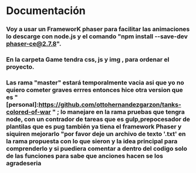 # Documentación

### Voy a usar un FrameworK phaser para facilitar las animaciones lo descarge con node.js y el comando "npm install --save-dev  phaser-ce@2.7.8".

### En la carpeta Game  tendra css, js  y img , para ordenar el proyecto.

### Las rama "master" estará temporalmente vacia asi que yo no quiero cometer graves errres entonces hice otra version que es " [personal]:https://github.com/ottohernandezgarzon/tanks-colored-of-war   " ; lo manejare en la rama pruebas que tengra node, con un contrador de tareas que es gulp,prepocesador de plantilas que es  pug también ya tiena el framework Phaser y siquiren mejorarlo "por favor deje un archivo de texto '.txt' en la rama propuesta  con lo que  sieron y la idea principal para comprenderlo y si puediera comentar a dentro del codigo solo de las funciones para sabe que anciones hacen  se los agradeseria 